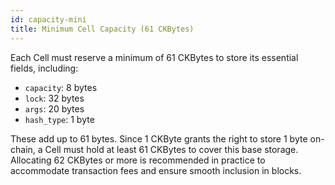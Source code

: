 ```yaml
---
id: capacity-mini
title: Minimum Cell Capacity (61 CKBytes)
---
```


Each Cell must reserve a minimum of 61 CKBytes to store its essential fields, including:

- `capacity`: 8 bytes
- `lock`: 32 bytes
- `args`: 20 bytes
- `hash_type`: 1 byte

These add up to 61 bytes. Since 1 CKByte grants the right to store 1 byte on-chain, a Cell must hold at least 61 CKBytes to cover this base storage. Allocating 62 CKBytes or more is recommended in practice to accommodate transaction fees and ensure smooth inclusion in blocks.
